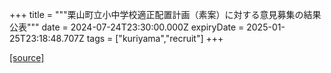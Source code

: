 +++
title = """栗山町立小中学校適正配置計画（素案）に対する意見募集の結果公表"""
date = 2024-07-24T23:30:00.000Z
expiryDate = 2025-01-25T23:18:48.707Z
tags = ["kuriyama","recruit"]
+++


[[source]](https://www.town.kuriyama.hokkaido.jp/site/mirai/27350.html)

